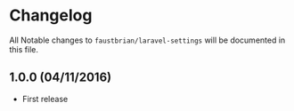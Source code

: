 # Changelog

All Notable changes to `faustbrian/laravel-settings` will be documented in this file.

## 1.0.0 (04/11/2016)
- First release
